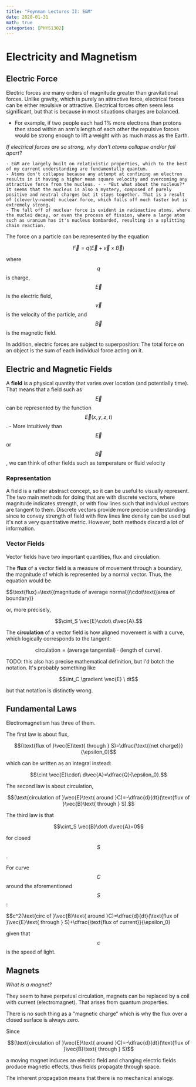 ```yaml
---
title: "Feynman Lectures II: E&M"
date: 2020-01-31
math: true 
categories: [PHYS1302]
---
```


# Electricity and Magnetism

## Electric Force

Electric forces are many orders of magnitude greater than gravitational forces. Unlike gravity, which is purely an attractive force, electrical forces can be either repulsive or attractive. Electrical forces often seem less significant, but that is because in most situations charges are balanced. 

- For example, if two people each had 1% more electrons than protons then stood within an arm's length of each other the repulsive forces would be strong enough to lift a weight with as much mass as the Earth.

*If electrical forces are so strong, why don't atoms collapse and/or fall apart?* 

    - E&M are largely built on relativistic properties, which to the best of my current understanding are fundamentally quantum. 
    - Atoms don't collapse because any attempt at confining an electron results in it having a higher mean square velocity and overcoming any attractive force from the nucleus. - - *But what about the nucleus?* It seems that the nucleus is also a mystery, composed of purely positive and neutral charges but it stays together. That is a result of (cleverly-named) nuclear force, which falls off much faster but is extremely strong. 
    - The fall off of nuclear force is evident in radioactive atoms, where the nuclei decay, or even the process of fission, where a large atom such as uranium has it's nucleus bombarded, resulting in a splitting chain reaction.

The force on a particle can be represented by the equation 

$$\vec{F}=q(\vec{E}+\vec{v}\times\vec{B})$$

where $$q$$ is charge, $$\vec{E}$$ is the electric field, $$\vec{v}$$ is the velocity of the particle, and $$\vec{B}$$ is the magnetic field.

In addition, electric forces are subject to superposition: The total force on an object is the sum of each individual force acting on it.


## Electric and Magnetic Fields

A **field** is a physical quantity that varies over location (and potentially time). That means that a field such as $$\vec{E}$$ can be represented by the function $$\vec{E}(x,y,z,t)$$.
    - More intuitively than $$\vec{E}$$ or $$\vec{B}$$, we can think of other fields such as temperature or fluid velocity

### Representation

A field is a rather abstract concept, so it can be useful to visually represent. The two main methods for doing that are with discrete vectors, where magnitude indicates strength, or with flow lines such that individual vectors are tangent to them. Discrete vectors provide more precise understanding since to convey strength of field with flow lines line density can be used but it's not a very quantitative metric. However, both methods discard a lot of information.

### Vector Fields

Vector fields have two important quantities, flux and circulation.

The **flux** of a vector field is a measure of movement through a boundary, the magnitude of which is represented by a normal vector. Thus, the equation would be 

$$\text{flux}=\text{(magnitude of average normal)}\cdot\text{(area of boundary)}

or, more precisely,

$$\cint_S \vec{E}\cdot\ d\vec{A}.$$

The **circulation** of a vector field is how aligned movement is with a curve, which logically corresponds to the tangent:

$$\text{circulation} =\text{(average tangential)}\cdot\text{(length of curve)}.$$

TODO: this also has precise mathematical definition, but I'd botch the notation. It's probably something like

$$\int_C \gradient \vec{E} \ dt$$

but that notation is distinctly wrong.


## Fundamental Laws 

Electromagnetism has three of them.

The first law is about flux, 

$$(\text{flux of }\vec{E}\text{ through } S)=\dfrac{\text{(net charge)}}{\epsilon_0}$$ 

which can be written as an integral instead:

$$\cint \vec{E}\cdot\ d\vec{A}=\dfrac{Q}{\epsilon_0}.$$

The second law is about circulation, 

$$(\text{circulation of }\vec{E}\text{ around }C)=-\dfrac{d}{dt}(\text{flux of }\vec{B}\text{ through } S).$$

The third law is that

$$\cint_S \vec{B}\dot\ d\vec{A}=0$$

for closed $$S$$.

For curve $$C$$ around the aforementioned $$S$$:

$$c^2(\text{circ of }\vec{B}\text{ around }C)=\dfrac{d}{dt}(\text{flux of }\vec{E}\text{ through } S)+\dfrac{\text{flux of current}}{\epsilon_0}

given that $$c$$ is the speed of light.


## Magnets

*What is a magnet?*

They seem to have perpetual circulation, magnets can be replaced by a coil with current (electromagnet). That arises from quantum properties.

There is no such thing as a "magnetic charge" which is why the flux over a closed surface is always zero.

Since 

$$(\text{circulation of }\vec{E}\text{ around }C)=-\dfrac{d}{dt}(\text{flux of }\vec{B}\text{ through } S)$$

a moving magnet induces an electric field and changing electric fields produce magnetic effects, thus fields propagate through space.

The inherent propagation means that there is no mechanical analogy.

